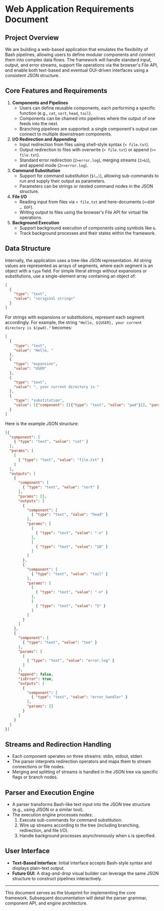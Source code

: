 # Web Application Requirements Document

## Project Overview
We are building a web-based application that emulates the flexibility of Bash pipelines, allowing users to define modular components and connect them into complex data flows. The framework will handle standard input, output, and error streams, support file operations via the browser's File API, and enable both text-based and eventual GUI-driven interfaces using a consistent JSON structure.

## Core Features and Requirements
1. **Components and Pipelines**
   - Users can define reusable components, each performing a specific function (e.g., `cat`, `sort`, `head`, `tail`).
   - Components can be chained into pipelines where the output of one feeds into the next.
   - Branching pipelines are supported: a single component's output can connect to multiple downstream components.
2. **I/O Redirection and Appending**
   - Input redirection from files using shell-style syntax (`< file.txt`).
   - Output redirection to files with overwrite (`> file.txt`) or append (`>> file.txt`).
   - Standard error redirection (`2>error.log`), merging streams (`2>&1`), and append mode (`2>>error.log`).
3. **Command Substitution**
   - Support for command substitution (`$(…)`), allowing sub-commands to run and supply their output as parameters.
   - Parameters can be strings or nested command nodes in the JSON structure.
4. **File I/O**
   - Reading input from files via `< file.txt` and here-documents (`<<EOF … EOF`).
   - Writing output to files using the browser's File API for virtual file operations.
5. **Background Execution**
   - Support background execution of components using symbols like `&`.
   - Track background processes and their states within the framework.

## Data Structure
Internally, the application uses a tree-like JSON representation. All string values are represented as arrays of segments, where each segment is an object with a `type` field. For simple literal strings without expansions or substitutions, use a single-element array containing an object of:

```json
[
  {
    "type": "text",
    "value": "<original string>"
  }
]
```

For strings with expansions or substitutions, represent each segment accordingly. For example, the string `"Hello, ${USER}, your current directory is $(pwd)."` becomes:

```json
[
  {
    "type": "text",
    "value": "Hello, "
  },
  {
    "type": "expansion",
    "value": "USER"
  },
  {
    "type": "text",
    "value": ", your current directory is "
  },
  {
    "type": "substitution",
    "value": [{"component": [[{"type": "text", "value": "pwd"}]], "params": []}]
  }
]
```

Here is the example JSON structure:

```json
[{
  "component": [
    { "type": "text", "value": "cat" }
  ],
  "params": [
    [
      { "type": "text", "value": "file.txt" }
    ]
  ],
  "outputs": [
    {
      "component": [
        { "type": "text", "value": "sort" }
      ],
      "params": [],
      "outputs": [
        {
          "component": [
            { "type": "text", "value": "head" }
          ],
          "params": [
            [
              { "type": "text", "value": "-n" }
            ],
            [
              { "type": "text", "value": "10" }
            ]
          ]
        },
        {
          "component": [
            { "type": "text", "value": "tail" }
          ],
          "params": [
            [
              { "type": "text", "value": "-n" }
            ],
            [
              { "type": "text", "value": "5" }
            ]
          ]
        }
      ]
    },
    {
      "component": [
        { "type": "text", "value": "tee" }
      ],
      "params": [
        [
          { "type": "text", "value": "error.log" }
        ]
      ],
      "append": false,
      "isError": true,
      "outputs": [
        {
          "component": [
            { "type": "text", "value": "error_handler" }
          ],
          "params": []
        }
      ]
    }
  ]
}]
```

## Streams and Redirection Handling
- Each component operates on three streams: stdin, stdout, stderr.
- The parser interprets redirection operators and maps them to stream connections or file nodes.
- Merging and splitting of streams is handled in the JSON tree via specific flags or branch nodes.

## Parser and Execution Engine
- A parser transforms Bash-like text input into the JSON tree structure (e.g., using JISON or a similar tool).
- The execution engine processes nodes:
  1. Execute sub-commands for command substitution.
  2. Wire up streams according to the tree (including branching, redirection, and file I/O).
  3. Handle background processes asynchronously when `&` is specified.

## User Interface
- **Text-Based Interface**: Initial interface accepts Bash-style syntax and displays plain-text output.
- **Future GUI**: A drag-and-drop visual builder can leverage the same JSON structure to construct pipelines interactively.

---
This document serves as the blueprint for implementing the core framework. Subsequent documentation will detail the parser grammar, component API, and engine architecture.
